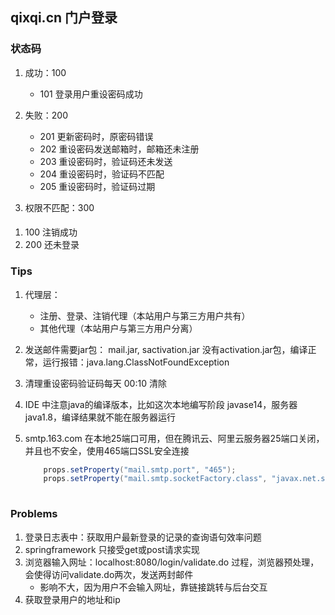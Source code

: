 ## qixqi.cn 门户登录
### 状态码
1. 成功：100

	* 101 登录用户重设密码成功
2. 失败：200

	* 201 更新密码时，原密码错误
	* 202 重设密码发送邮箱时，邮箱还未注册
	* 203 重设密码时，验证码还未发送
	* 204 重设密码时，验证码不匹配
	* 205 重设密码时，验证码过期
3. 权限不匹配：300

####
1. 100 注销成功
2. 200 还未登录


### Tips
1. 代理层：
	* 注册、登录、注销代理（本站用户与第三方用户共有）
	* 其他代理（本站用户与第三方用户分离）
2. 发送邮件需要jar包：
	mail.jar, sactivation.jar
	没有activation.jar包，编译正常，运行报错：java.lang.ClassNotFoundException
3. 清理重设密码验证码每天 00:10 清除
4. IDE 中注意java的编译版本，比如这次本地编写阶段 javase14，服务器java1.8，编译结果就不能在服务器运行
5. smtp.163.com 在本地25端口可用，但在腾讯云、阿里云服务器25端口关闭，并且也不安全，使用465端口SSL安全连接

	```java
		props.setProperty("mail.smtp.port", "465");
		props.setProperty("mail.smtp.socketFactory.class", "javax.net.ssl.SSLSocketFactory");
		
	```
	

### Problems
1. 登录日志表中：获取用户最新登录的记录的查询语句效率问题
2. springframework 只接受get或post请求实现
3. 浏览器输入网址：localhost:8080/login/validate.do 过程，浏览器预处理，会使得访问validate.do两次，发送两封邮件
	* 影响不大，因为用户不会输入网址，靠链接跳转与后台交互
4. 获取登录用户的地址和ip